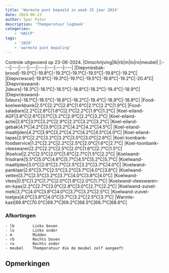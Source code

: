 ```yaml
---
title: 'Warmste punt bepaald in week 25 jaar 2024'
date: 2024-06-23
author: Spar Pater
description: 'Themperatuur logboek'
categories:
    - 'HACCP'
tags:
    - '2024'
    - 'warmste punt bepaling'
---
```

Controle uitgevoerd op 23-06-2024.
|Omschrijving|lb|rb|m|lo|ro|meubel|
|:---|:---|:---|:---|:---|:---|:---|:---|
|Diepvriesbak-brood|-19.0°C|-19.8°C|-19.3°C|-19.1°C|-19.5°C|-19.8°C|-19.2°C|
|Diepvriescel|-19.8°C|-19.3°C|-19.1°C|-19.5°C|-19.8°C|-19.2°C|-20.4°C|
|Diepvrieswand-2deurs|-18.3°C|-18.1°C|-18.5°C|-18.8°C|-18.2°C|-19.4°C|-18.9°C|
|Diepvrieswand-5deurs|-18.1°C|-18.5°C|-18.8°C|-18.2°C|-19.4°C|-18.9°C|-18.8°C|
|Food-koelwerkbank|2.5°C|2.2°C|2.8°C|1.6°C|2.1°C|2.2°C|1.9°C|
|Food-saladiare|2.2°C|2.8°C|1.6°C|2.1°C|2.2°C|1.9°C|1.2°C|
|Koel-eiland-AGF|3.8°C|2.6°C|3.1°C|3.2°C|2.9°C|2.2°C|3.2°C|
|Koel-eiland-actie|2.6°C|3.1°C|3.2°C|2.9°C|2.2°C|3.2°C|3.2°C|
|Koel-eiland-gebak|4.1°C|4.2°C|3.9°C|3.2°C|4.2°C|4.2°C|4.5°C|
|Koel-eiland-maaltijden|4.2°C|3.9°C|3.2°C|4.2°C|4.2°C|4.5°C|4.0°C|
|Koel-eiland-tapas|2.9°C|2.2°C|3.2°C|3.2°C|3.5°C|3.0°C|2.6°C|
|Koel-toonbank-foodservice|1.2°C|2.2°C|2.2°C|2.5°C|2.0°C|1.6°C|2.7°C|
|Koel-toonbank-vleeswaren|2.2°C|2.2°C|2.5°C|2.0°C|1.6°C|2.7°C|1.5°C|
|Koelcel|2.2°C|2.5°C|2.0°C|1.6°C|2.7°C|1.5°C|2.2°C|
|Koelwand-frisdrank|5.5°C|5.0°C|4.6°C|5.7°C|4.5°C|5.2°C|5.7°C|
|Koelwand-maaltijden|3.0°C|2.6°C|3.7°C|2.5°C|3.2°C|3.7°C|4.0°C|
|Koelwand-panklaar|2.6°C|3.7°C|2.5°C|3.2°C|3.7°C|4.0°C|3.8°C|
|Koelwand-vetten|3.7°C|2.5°C|3.2°C|3.7°C|4.0°C|3.8°C|4.0°C|
|Koelwand-vlees|0.5°C|1.2°C|1.7°C|2.0°C|1.8°C|2.0°C|1.7°C|
|Koelwand-vleeswaren-en-kaas|2.2°C|2.7°C|3.0°C|2.8°C|3.0°C|2.7°C|2.2°C|
|Koelwand-zuivel-melk|3.7°C|4.0°C|3.8°C|4.0°C|3.7°C|3.2°C|2.5°C|
|Koelwand-zuivel-toetjes|4.0°C|3.8°C|4.0°C|3.7°C|3.2°C|2.5°C|3.7°C|
|Warmte-kast|69.8°C|70.0°C|69.7°C|69.2°C|68.5°C|69.7°C|68.6°C|

### Afkortingen
    - lb        Links boven
    - lo        Links onder
    - m         Midden
    - rb        Rechts boven
    - ro        Rechts onder
    - meubel    Themperatuur die de meubel zelf aangeeft

## Opmerkingen


